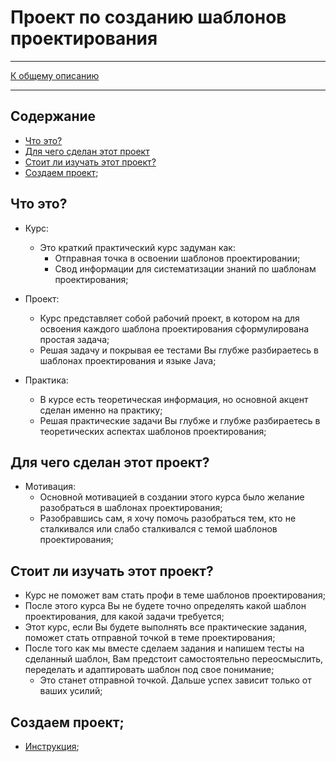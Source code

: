 # Проект по созданию шаблонов проектирования
***
[К общему описанию](../../README.md)
***

## Содержание
* [Что это?](#что-это)
* [Для чего сделан этот проект](#для-чего-сделан-этот-проект)
* [Стоит ли изучать этот проект?](#стоит-ли-изучать-этот-проект)
* [Создаем проект](#создаем-проект);


## Что это?

  * Курс:
    * Это краткий практический курс задуман как:
      * Отправная точка в освоении шаблонов проектировании;
      * Свод информации для систематизации знаний по шаблонам проектирования;
    
  * Проект:
    * Курс представляет собой рабочий проект, в котором на для освоения каждого шаблона проектирования сформулирована простая задача;
    * Решая задачу и покрывая ее тестами Вы глубже разбираетесь в шаблонах проектирования и языке Java;

  * Практика:
    * В курсе есть теоретическая информация, но основной акцент сделан именно на практику;
    * Решая практические задачи Вы глубже и глубже разбираетесь в теоретических аспектах шаблонов проектирования;

## Для чего сделан этот проект?
  * Мотивация:
    * Основной мотивацией в создании этого курса было желание разобраться в шаблонах проектирования;
    * Разобравшись сам, я хочу помочь разобраться тем, кто не сталкивался или слабо сталкивался c темой шаблонов проектирования;

## Стоит ли изучать этот проект?
  * Курс не поможет вам стать профи в теме шаблонов проектирования; 
  * После этого курса Вы не будете точно определять какой шаблон проектирования, для какой задачи требуется;
  * Этот курс, если Вы будете выполнять все практические задания, поможет стать отправной точкой в теме проектирования;
  * После того как мы вместе сделаем задания и напишем тесты на сделанный шаблон, Вам предстоит самостоятельно переосмыслить, переделать и адаптировать шаблон под свое понимание;
    * Это станет отправной точкой. Дальше успех зависит только от ваших усилий;

## Создаем проект;
* [Инструкция](description/Instruction.md);
